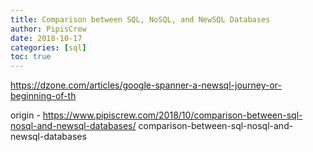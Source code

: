 ```yaml
---
title: Comparison between SQL, NoSQL, and NewSQL Databases
author: PipisCrew
date: 2018-10-17
categories: [sql]
toc: true
---
```


https://dzone.com/articles/google-spanner-a-newsql-journey-or-beginning-of-th

origin - https://www.pipiscrew.com/2018/10/comparison-between-sql-nosql-and-newsql-databases/ comparison-between-sql-nosql-and-newsql-databases